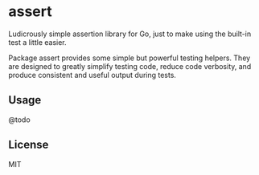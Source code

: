 # assert

Ludicrously simple assertion library for Go, just to make using the built-in test a little easier.

Package assert provides some simple but powerful testing helpers. They are designed to greatly
simplify testing code, reduce code verbosity, and produce consistent and useful output during tests.

## Usage

@todo

## License

MIT
